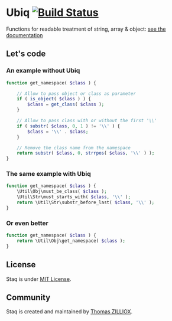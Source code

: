 Ubiq [![Build Status](https://secure.travis-ci.org/Pixel418/Ubiq.png)](http://travis-ci.org/Pixel418/Ubiq)
======

Functions for readable treatment of string, array & object: [see the documentation](https://github.com/Pixel418/Ubiq/blob/master/doc/index.md#readme)



Let's code
-------- 

### An example without Ubiq 

```php
function get_namespace( $class ) {

	// Allow to pass object or class as parameter
	if ( is_object( $class ) ) {
		$class = get_class( $class );
	}

	// Allow to pass class with or without the first '\\'
	if ( substr( $class, 0, 1 ) != '\\' ) {
		$class = '\\' . $class;
	}

	// Remove the class name from the namespace
	return substr( $class, 0, strrpos( $class, '\\' ) );
}
```

### The same example with Ubiq 

```php
function get_namespace( $class ) {
	\Util\Obj\must_be_class( $class );
	\Util\Str\must_starts_with( $class, '\\' );
	return \Util\Str\substr_before_last( $class, '\\' );
}
```

### Or even better

```php
function get_namespace( $class ) {
	return \Util\Obj\get_namespace( $class );
}
```



License
--------

Staq is under [MIT License](http://opensource.org/licenses/MIT).



Community
--------

Staq is created and maintained by [Thomas ZILLIOX](http://zilliox.me). <br>
